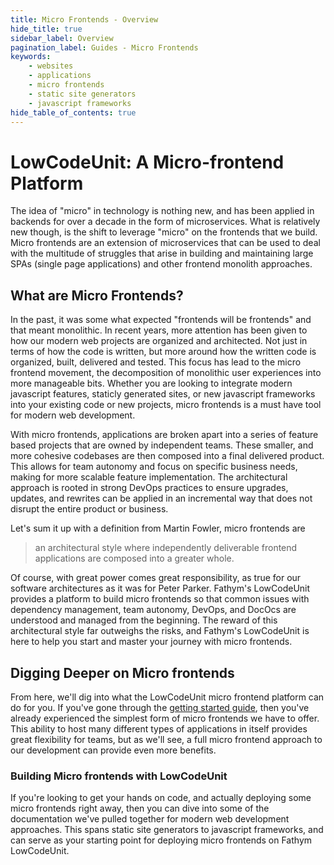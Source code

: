 ```yaml
---
title: Micro Frontends - Overview
hide_title: true
sidebar_label: Overview
pagination_label: Guides - Micro Frontends
keywords:
    - websites
    - applications
    - micro frontends
    - static site generators
    - javascript frameworks
hide_table_of_contents: true
---
```


# LowCodeUnit: A Micro-frontend Platform

The idea of "micro" in technology is nothing new, and has been applied in backends for over a decade in the form of microservices.  What is relatively new though, is the shift to leverage "micro" on the frontends that we build.  Micro frontends are an extension of microservices that can be used to deal with the multitude of struggles that arise in building and maintaining large SPAs (single page applications) and other frontend monolith approaches.

## What are Micro Frontends?

In the past, it was some what expected "frontends will be frontends" and that meant monolithic.  In recent years, more attention has been given to how our modern web projects are organized and architected.  Not just in terms of how the code is written, but more around how the written code is organized, built, delivered and tested.  This focus has lead to the micro frontend movement, the decomposition of monolithic user experiences into more manageable bits.  Whether you are looking to integrate modern javascript features, staticly generated sites, or new javascript frameworks into your existing code or new projects, micro frontends is a must have tool for modern web development.  

With micro frontends, applications are broken apart into a series of feature based projects that are owned by independent teams.  These smaller, and more cohesive codebases are then composed into a final delivered product.  This allows for team autonomy and focus on specific business needs, making for more scalable feature implementation.  The architectural approach is rooted in strong DevOps practices to ensure upgrades, updates, and rewrites can be applied in an incremental way that does not disrupt the entire product or business.  

Let's sum it up with a definition from Martin Fowler, micro frontends are

> an architectural style where independently deliverable frontend applications are composed into a greater whole.

Of course, with great power comes great responsibility, as true for our software architectures as it was for Peter Parker.  Fathym's LowCodeUnit provides a platform to build micro frontends so that common issues with dependency management, team autonomy, DevOps, and DocOcs are understood and managed from the beginning.  The reward of this architectural style far outweighs the risks, and Fathym's LowCodeUnit is here to help you start and master your journey with micro frontends.

## Digging Deeper on Micro frontends

From here, we'll dig into what the LowCodeUnit micro frontend platform can do for you.  If you've gone through the [getting started guide](../../getting-started/setup), then you've already experienced the simplest form of micro frontends we have to offer.  This ability to host many different types of applications in itself provides great flexibility for teams, but as we'll see, a full micro frontend approach to our development can provide even more benefits.

<!--![LowCodeUnit Diagram](/img/lowcodeunit-diagram.png) -->

### Building Micro frontends with LowCodeUnit

If you're looking to get your hands on code, and actually deploying some micro frontends right away, then you can dive into some of the documentation we've pulled together for modern web development approaches.  This spans static site generators to javascript frameworks, and can serve as your starting point for deploying micro frontends on Fathym LowCodeUnit. 

<!-- For more information on static site options and javascript frameworks, you can [start here](../static-vs-framework/overview). -->
